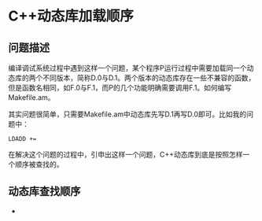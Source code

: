 # C++动态库加载顺序

## 问题描述
编译调试系统过程中遇到这样一个问题，某个程序P运行过程中需要加载同一个动态库的两个不同版本，简称D.0与D.1。两个版本的动态库存在一些不兼容的函数，但是函数名相同，如F.0与F.1，而P的几个功能明确需要调用F.1。如何编写Makefile.am。

其实问题很简单，只需要Makefile.am中动态库先写D.1再写D.0即可。比如我的问题中：


```
LDADD += 
```



在解决这个问题的过程中，引申出这样一个问题，C++动态库到底是按照怎样一个顺序被查找的。

## 动态库查找顺序
- 

